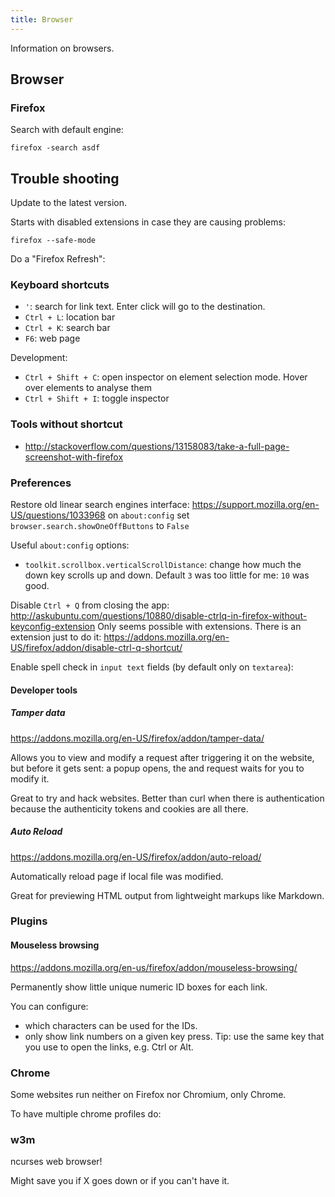 ```yaml
---
title: Browser
---
```


Information on browsers.

## Browser

### Firefox

Search with default engine:

    firefox -search asdf

## Trouble shooting

Update to the latest version.

Starts with disabled extensions in case they are causing problems:

    firefox --safe-mode

Do a "Firefox Refresh":

### Keyboard shortcuts

- `'`: search for link text. Enter click will go to the destination.
- `Ctrl + L`: location bar
- `Ctrl + K`: search bar
- `F6`: web page

Development:

- `Ctrl + Shift + C`: open inspector on element selection mode. Hover over elements to analyse them
- `Ctrl + Shift + I`: toggle inspector

### Tools without shortcut

-   <http://stackoverflow.com/questions/13158083/take-a-full-page-screenshot-with-firefox>

### Preferences

Restore old linear search engines interface: <https://support.mozilla.org/en-US/questions/1033968> on `about:config` set `browser.search.showOneOffButtons` to `False`

Useful `about:config` options:

- `toolkit.scrollbox.verticalScrollDistance`: change how much the down key scrolls up and down. Default `3` was too little for me: `10` was good.

Disable `Ctrl + Q` from closing the app: <http://askubuntu.com/questions/10880/disable-ctrlq-in-firefox-without-keyconfig-extension> Only seems possible with extensions. There is an extension just to do it: <https://addons.mozilla.org/en-US/firefox/addon/disable-ctrl-q-shortcut/>

Enable spell check in `input text` fields (by default only on `textarea`):

#### Developer tools

##### Tamper data

<https://addons.mozilla.org/en-US/firefox/addon/tamper-data/>

Allows you to view and modify a request after triggering it on the website, but before it gets sent: a popup opens, the and request waits for you to modify it.

Great to try and hack websites. Better than curl when there is authentication because the authenticity tokens and cookies are all there.

##### Auto Reload

<https://addons.mozilla.org/en-US/firefox/addon/auto-reload/>

Automatically reload page if local file was modified.

Great for previewing HTML output from lightweight markups like Markdown.

### Plugins

#### Mouseless browsing

<https://addons.mozilla.org/en-us/firefox/addon/mouseless-browsing/>

Permanently show little unique numeric ID boxes for each link.

You can configure:

- which characters can be used for the IDs.
- only show link numbers on a given key press. Tip: use the same key that you use to open the links, e.g. Ctrl or Alt.

### Chrome

Some websites run neither on Firefox nor Chromium, only Chrome.

To have multiple chrome profiles do:

### w3m

ncurses web browser!

Might save you if X goes down or if you can't have it.
